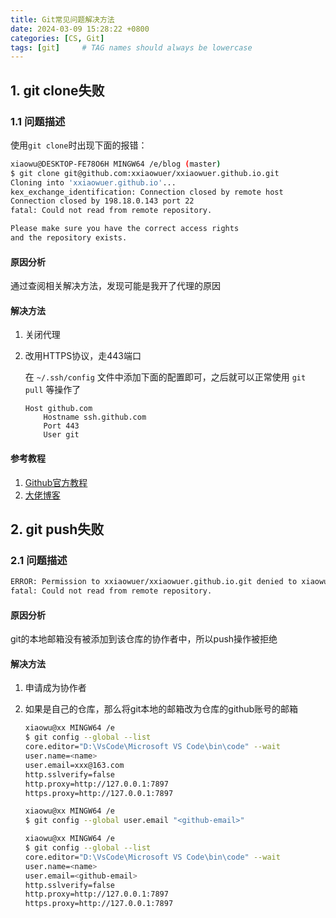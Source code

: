 ```yaml
---
title: Git常见问题解决方法
date: 2024-03-09 15:28:22 +0800
categories: [CS, Git]
tags: [git]     # TAG names should always be lowercase
---
```


## 1. git clone失败
### 1.1 问题描述

使用`git clone`时出现下面的报错：

``` bash
xiaowu@DESKTOP-FE78O6H MINGW64 /e/blog (master)
$ git clone git@github.com:xxiaowuer/xxiaowuer.github.io.git
Cloning into 'xxiaowuer.github.io'...
kex_exchange_identification: Connection closed by remote host
Connection closed by 198.18.0.143 port 22
fatal: Could not read from remote repository.

Please make sure you have the correct access rights
and the repository exists.
```

#### 原因分析

通过查阅相关解决方法，发现可能是我开了代理的原因

#### 解决方法

1. 关闭代理

2. 改用HTTPS协议，走443端口

   在 `~/.ssh/config` 文件中添加下面的配置即可，之后就可以正常使用 `git pull` 等操作了

   ```
   Host github.com
       Hostname ssh.github.com
       Port 443
       User git
   ```

#### 参考教程

1. [Github官方教程](https://docs.github.com/zh/authentication/troubleshooting-ssh/using-ssh-over-the-https-port)
2. [大佬博客](https://blog.csdn.net/CoolBoySilverBullet/article/details/135736862) 

## 2. git push失败
### 2.1 问题描述
``` bash
ERROR: Permission to xxiaowuer/xxiaowuer.github.io.git denied to xiaowu003.
fatal: Could not read from remote repository.
```

#### 原因分析

git的本地邮箱没有被添加到该仓库的协作者中，所以push操作被拒绝

#### 解决方法

1. 申请成为协作者

2. 如果是自己的仓库，那么将git本地的邮箱改为仓库的github账号的邮箱

   ``` bash
   xiaowu@xx MINGW64 /e
   $ git config --global --list
   core.editor="D:\VsCode\Microsoft VS Code\bin\code" --wait
   user.name=<name>
   user.email=xxx@163.com
   http.sslverify=false
   http.proxy=http://127.0.0.1:7897
   https.proxy=http://127.0.0.1:7897
   
   xiaowu@xx MINGW64 /e
   $ git config --global user.email "<github-email>"
   
   xiaowu@xx MINGW64 /e
   $ git config --global --list
   core.editor="D:\VsCode\Microsoft VS Code\bin\code" --wait
   user.name=<name>
   user.email=<github-email>
   http.sslverify=false
   http.proxy=http://127.0.0.1:7897
   https.proxy=http://127.0.0.1:7897
   ```

   
